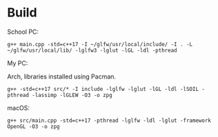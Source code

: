 # Build

School PC:

```
g++ main.cpp -std=c++17 -I ~/glfw/usr/local/include/ -I . -L ~/glfw/usr/local/lib/ -lglfw3 -lglut -lGL -ldl -pthread
```

My PC:

Arch, libraries installed using Pacman.

```
g++ -std=c++17 src/* -I include -lglfw -lglut -lGL -ldl -lSOIL -pthread -lassimp -lGLEW -O3 -o zpg
```

macOS:

```
g++ src/main.cpp -std=c++17 -pthread -lglfw -ldl -lglut -framework OpenGL -O3 -o zpg
```

